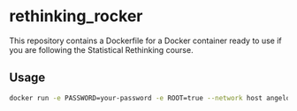 # rethinking_rocker

This repository contains a Dockerfile for a Docker container ready to use if you are following the Statistical Rethinking course.

## Usage

```bash
docker run -e PASSWORD=your-password -e ROOT=true --network host angelobasile/rethinking-rocker
```
